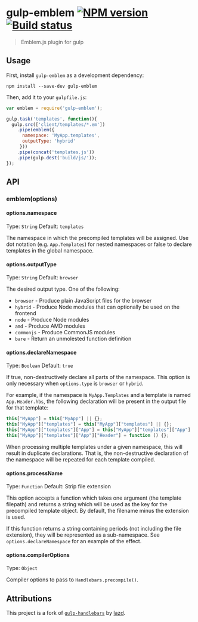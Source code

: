 # gulp-emblem [![NPM version][npm-image]][npm-url] [![Build status][travis-image]][travis-url]
> Emblem.js plugin for gulp

## Usage

First, install `gulp-emblem` as a development dependency:

```shell
npm install --save-dev gulp-emblem
```

Then, add it to your `gulpfile.js`:

```javascript
var emblem = require('gulp-emblem');

gulp.task('templates', function(){
  gulp.src(['client/templates/*.em'])
    .pipe(emblem({
      namespace: 'MyApp.templates',
      outputType: 'hybrid'
     }))
    .pipe(concat('templates.js'))
    .pipe(gulp.dest('build/js/'));
});
```

## API

### emblem(options)

#### options.namespace
Type: `String`
Default: `templates`

The namespace in which the precompiled templates will be assigned. Use dot notation (e.g. `App.Templates`) for nested namespaces or false to declare templates in the global namespace.

#### options.outputType
Type: `String`
Default: `browser`

The desired output type. One of the following:

* `browser` - Produce plain JavaScript files for the browser
* `hybrid` - Produce Node modules that can optionally be used on the frontend
* `node` - Produce Node modules
* `amd` - Produce AMD modules
* `commonjs` - Produce CommonJS modules
* `bare` - Return an unmolested function definition

#### options.declareNamespace
Type: `Boolean`
Default: `true`

If true, non-destructively declare all parts of the namespace. This option is only necessary when `options.type` is `browser` or `hybrid`.

For example, if the namespace is `MyApp.Templates` and a template is named `App.Header.hbs`, the following declaration will be present in the output file for that template:

```javascript
this["MyApp"] = this["MyApp"] || {};
this["MyApp"]["templates"] = this["MyApp"]["templates"] || {};
this["MyApp"]["templates"]["App"] = this["MyApp"]["templates"]["App"] || {};
this["MyApp"]["templates"]["App"]["Header"] = function () {};
```

When processing multiple templates under a given namespace, this will result in duplicate declarations. That is, the non-destructive declaration of the namespace will be repeated for each template compiled.

#### options.processName
Type: `Function`
Default: Strip file extension

This option accepts a function which takes one argument (the template filepath) and returns a string which will be used as the key for the precompiled template object. By default, the filename minus the extension is used.

If this function returns a string containing periods (not including the file extension), they will be represented as a sub-namespace. See `options.declareNamespace` for an example of the effect.

#### options.compilerOptions
Type: `Object`

Compiler options to pass to `Handlebars.precompile()`.

## Attributions
This project is a fork of [`gulp-handlebars`](https://github.com/lazd/gulp-handlebars) by [lazd](https://github.com/lazd).


[travis-url]: http://travis-ci.org/aulito/gulp-emblem
[travis-image]: https://secure.travis-ci.org/aulito/gulp-emblem.png?branch=master
[npm-url]: https://npmjs.org/package/gulp-emblem
[npm-image]: https://badge.fury.io/js/gulp-emblem.png
